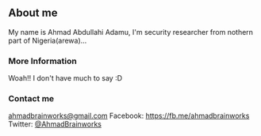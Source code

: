 ## About me

My name is Ahmad Abdullahi Adamu, I'm security researcher from nothern part of Nigeria(arewa)...

### More Information

Woah!! I don't have much to say :D

### Contact me

[ahmadbrainworks@gmail.com](mailto:ahmadbrainworks@gmail.com)
Facebook: https://fb.me/ahmadbrainworks
Twitter: [@AhmadBrainworks](https://twitter.com/ahmadbrainworks)
